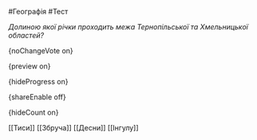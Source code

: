 #Географія #Тест

*Долиною якої річки проходить межа Тернопільської та Хмельницької областей?*

{noChangeVote on}

{preview on}

{hideProgress on}

{shareEnable off}

{hideCount on}

[[Тиси]]
[[Збруча]]
[[Десни]]
[[Інгулу]]
